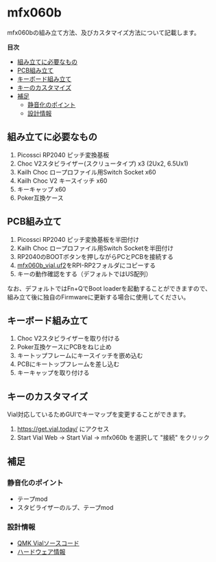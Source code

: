 # mfx060b

mfx060bの組み立て方法、及びカスタマイズ方法について記載します。


**目次**

- [組み立てに必要なもの](#組み立てに必要なもの)
- [PCB組み立て](#pcb組み立て)
- [キーボード組み立て](#キーボード組み立て)
- [キーのカスタマイズ](#キーのカスタマイズ)
- [補足](#補足)
  - [静音化のポイント](#静音化のポイント)
  - [設計情報](#設計情報)

## 組み立てに必要なもの

1. Picossci RP2040 ピッチ変換基板
2. Choc V2スタビライザー(スクリュータイプ) x3 (2Ux2, 6.5Ux1)
3. Kailh Choc ロープロファイル用Switch Socket x60
4. Kailh Choc V2 キースイッチ x60
5. キーキャップ x60
6. Poker互換ケース

## PCB組み立て

1. Picossci RP2040 ピッチ変換基板を半田付け
2. Kailh Choc ロープロファイル用Switch Socketを半田付け
3. RP2040のBOOTボタンを押しながらPCとPCBを接続する
4. [mfx060b_vial.uf2](./firmware/)をRPI-RP2フォルダにコピーする
5. キーの動作確認をする（デフォルトではUS配列）

なお、デフォルトではFn+QでBoot loaderを起動することができますので、  
組み立て後に独自のFirmwareに更新する場合に使用してください。

## キーボード組み立て

1. Choc V2スタビライザーを取り付ける
2. Poker互換ケースにPCBをねじ止め
3. キートップフレームにキースイッチを嵌め込む
4. PCBにキートップフレームを差し込む
5. キーキャップを取り付ける

## キーのカスタマイズ

Vial対応しているためGUIでキーマップを変更することができます。

1. https://get.vial.today/ にアクセス
2. Start Vial Web -> Start Vial -> mfx060b を選択して "接続" をクリック

## 補足

### 静音化のポイント

- テープmod
- スタビライザーのルブ、テープmod

### 設計情報

- [QMK Vialソースコード](./source/)
- [ハードウェア情報](./hardware/)

